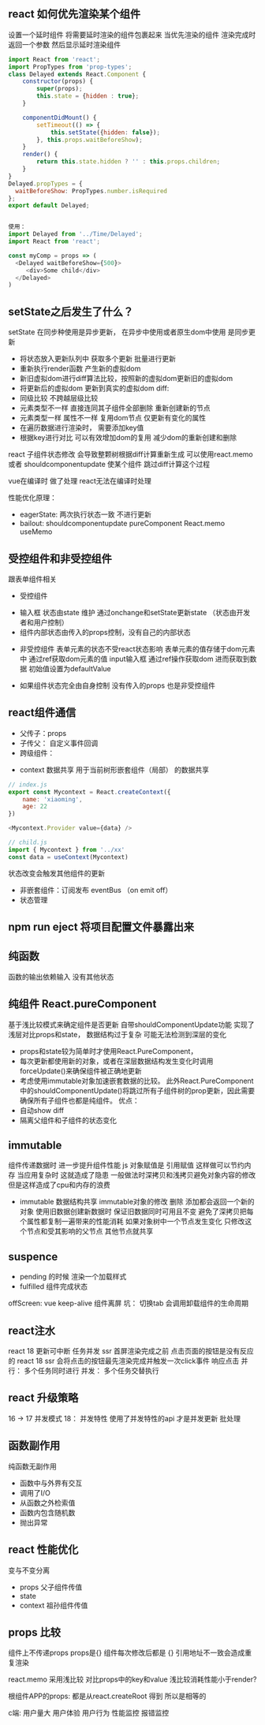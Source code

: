## react 如何优先渲染某个组件
设置一个延时组件 将需要延时渲染的组件包裹起来 
当优先渲染的组件 渲染完成时 返回一个参数 然后显示延时渲染组件
```javascript
import React from 'react';
import PropTypes from 'prop-types';
class Delayed extends React.Component {
    constructor(props) {
        super(props);
        this.state = {hidden : true};
    }

    componentDidMount() {
        setTimeout(() => {
            this.setState({hidden: false});
        }, this.props.waitBeforeShow);
    }
    render() {
        return this.state.hidden ? '' : this.props.children;
    }
}
Delayed.propTypes = {
  waitBeforeShow: PropTypes.number.isRequired
};
export default Delayed;


使用：
import Delayed from '../Time/Delayed';
import React from 'react';

const myComp = props => (
  <Delayed waitBeforeShow={500}>
     <div>Some child</div>
  </Delayed>
)

```

## setState之后发生了什么？
setState 在同步种使用是异步更新， 在异步中使用或者原生dom中使用 是同步更新
* 将状态放入更新队列中 获取多个更新 批量进行更新
* 重新执行render函数 产生新的虚拟dom
* 新旧虚拟dom进行diff算法比较，按照新的虚拟dom更新旧的虚拟dom
* 将更新后的虚拟dom 更新到真实的虚拟dom
diff:
* 同级比较 不跨越层级比较 
* 元素类型不一样 直接连同其子组件全部删除 重新创建新的节点
* 元素类型一样 属性不一样 复用dom节点 仅更新有变化的属性
* 在遍历数据进行渲染时， 需要添加key值 
* 根据key进行对比 可以有效增加dom的复用 减少dom的重新创建和删除

react 子组件状态修改 会导致整颗树根据diff计算重新生成 可以使用react.memo 或者 shouldcomponentupdate 使某个组件 跳过diff计算这个过程

vue在编译时 做了处理
react无法在编译时处理

性能优化原理：
* eagerState: 两次执行状态一致 不进行更新
* bailout: shouldcomponentupdate pureComponent React.memo useMemo

## 受控组件和非受控组件
跟表单组件相关
* 受控组件
 - 输入框 状态由state 维护  通过onchange和setState更新state  （状态由开发者和用户控制）
 - 组件内部状态由传入的props控制，没有自己的内部状态
* 非受控组件
表单元素的状态不受react状态影响 表单元素的值存储于dom元素中 通过ref获取dom元素的值
input输入框 通过ref操作获取dom 进而获取到数据
初始值设置为defaultValue 
- 如果组件状态完全由自身控制 没有传入的props 也是非受控组件
## react组件通信
* 父传子：props
* 子传父： 自定义事件回调
* 跨级组件： 
- context 数据共享
用于当前树形嵌套组件（局部） 的数据共享
```javascript
// index.js
export const Mycontext = React.createContext({
    name: 'xiaoming',
    age: 22
})

<Mycontext.Provider value={data} />

// child.js
import { Mycontext } from '../xx'
const data = useContext(Mycontext)
```
状态改变会触发其他组件的更新

* 非嵌套组件：订阅发布 eventBus （on emit off）
* 状态管理  

## npm run eject 将项目配置文件暴露出来

## 纯函数 
函数的输出依赖输入 没有其他状态
## 纯组件 React.pureComponent
基于浅比较模式来确定组件是否更新 自带shouldComponentUpdate功能
实现了浅层对比props和state， 数据结构过于复杂 可能无法检测到深层的变化
* props和state较为简单时才使用React.PureComponent，
* 每次更新都使用新的对象，或者在深层数据结构发生变化时调用forceUpdate()来确保组件被正确地更新
* 考虑使用immutable对象加速嵌套数据的比较。
此外React.PureComponent中的shouldComponentUpdate()将跳过所有子组件树的prop更新，因此需要确保所有子组件也都是纯组件。
优点：
* 自动show diff
* 隔离父组件和子组件的状态变化

## immutable
组件传递数据时 进一步提升组件性能
js 对象赋值是 引用赋值 这样做可以节约内存 当应用复杂时 这就造成了隐患 一般做法时深拷贝和浅拷贝避免对象内容的修改 但是这样造成了cpu和内存的浪费
* immutable 数据结构共享 immutable对象的修改 删除 添加都会返回一个新的对象 使用旧数据创建新数据时 保证旧数据同时可用且不变 避免了深拷贝把每个属性都复制一遍带来的性能消耗 
如果对象树中一个节点发生变化 只修改这个节点和受其影响的父节点 其他节点就共享

## suspence
* pending 的时候 渲染一个加载样式 
* fulfilled 组件完成状态

offScreen: vue keep-alive 组件离屏
坑： 切换tab 会调用卸载组件的生命周期

## react注水
react 18 更新可中断 任务并发 
ssr 首屏渲染完成之前 点击页面的按钮是没有反应的  react 18 ssr 会将点击的按钮最先渲染完成并触发一次click事件 响应点击
并行： 多个任务同时进行
并发： 多个任务交替执行

## react 升级策略
16 -> 17  并发模式
18： 并发特性 使用了并发特性的api 才是并发更新
批处理

## 函数副作用
纯函数无副作用
* 函数中与外界有交互
* 调用了I/O
* 从函数之外检索值
* 函数内包含随机数
* 抛出异常

## react 性能优化
变与不变分离
* props 父子组件传值
* state
* context  祖孙组件传值
## props 比较
组件上不传递props props是{} 组件每次修改后都是 {}  引用地址不一致会造成重复渲染

react.memo 采用浅比较 对比props中的key和value 浅比较消耗性能小于render?

根组件APP的props: 都是从react.createRoot 得到 所以是相等的


c端: 用户量大 用户体验 用户行为 性能监控 报错监控








